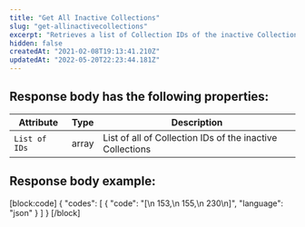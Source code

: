 ```yaml
---
title: "Get All Inactive Collections"
slug: "get-allinactivecollections"
excerpt: "Retrieves a list of Collection IDs of the inactive Collections."
hidden: false
createdAt: "2021-02-08T19:13:41.210Z"
updatedAt: "2022-05-20T22:23:44.181Z"
---
```

## Response body has the following properties:

| Attribute     | Type    | Description                                    |
| ------------- | ------- | ---------------------------------------------- |
| `List of IDs` | array | List of all of Collection IDs of the inactive Collections |



## Response body example:
[block:code]
{
  "codes": [
    {
      "code": "[\n    153,\n    155,\n    230\n]",
      "language": "json"
    }
  ]
}
[/block]